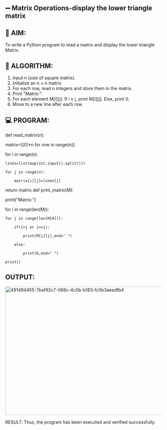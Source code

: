 ## ➖ Matrix Operations-display the lower triangle matrix
## 🎯 AIM:
To write a Python program to read a matrix and display the lower triangle Matrix.

## 🧠 ALGORITHM:
1. Input n (size of square matrix).
2. Initialize an n × n matrix.
3. For each row, read n integers and store them in the matrix.
4. Print "Matrix:".
5. For each element M[i][j]: If i ≥ j, print M[i][j]. Else, print 0.
6. Move to a new line after each row.
   
## 💻 PROGRAM:
def read_matrix(n):

matrix=[[0]*n for row in range(n)]

for i in range(n):

    lines=list(map(int,input().split()))
    
    for j in range(n):
    
        matrix[i][j]=lines[j]

return matrix
def print_matrix(M):

print("Matrix:")

for i in range(len(M)):

    for j in range(len(M[0])):
    
        if(i>j or i==j):
        
            print(M[i][j],end=" ")
       
        else:
        
            print(0,end=" ")
   
    print()
## OUTPUT:
<img width="665" height="413" alt="491494455-7baf92c7-068c-4c0b-b183-fc5b3aeedfb4" src="https://github.com/user-attachments/assets/a304cd5a-ae00-4d0a-bf16-e1e1e9cb9161" />


RESULT:
Thus, the program has been executed and verified successfully.
